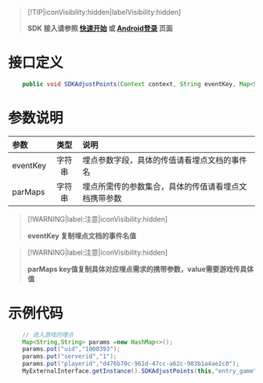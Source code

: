 
> [!TIP|iconVisibility:hidden|labelVisibility:hidden]
> 
> **SDK 接入请参照 [快速开始](/started/quickstart-and.md) 或 [Android登录](/core/login/access-and.md) 页面**
>


# 接口定义
```java
    public void SDKAdjustPoints(Context context, String eventKey, Map<String, String> parMaps)
```

# 参数说明
| 参数      |  类型  | 说明   |
| :-------- | :----: | :------ |
| eventKey | 字符串 | 埋点参数字段，具体的传值请看埋点文档的事件名 |
| parMaps  | 字符串 | 埋点所需传的参数集合，具体的传值请看埋点文档携带参数 |

> [!WARNING|label:注意|iconVisibility:hidden]
> 
> **eventKey 复制埋点文档的事件名值**
>

> [!WARNING|label:注意|iconVisibility:hidden]
> 
> **parMaps key值复制具体对应埋点需求的携带参数，value需要游戏传具体值**
>

# 示例代码
```java
    // 进入游戏的埋点
    Map<String,String> params =new HashMap<>();
    params.put("uid","1000393");
    params.put("serverid","1");
    params.put("playerid","d476b70c-961d-47cc-a62c-983b1a4ae2c0");
    MyExternalInterface.getInstance().SDKAdjustPoints(this,"entry_game",params);
	
```